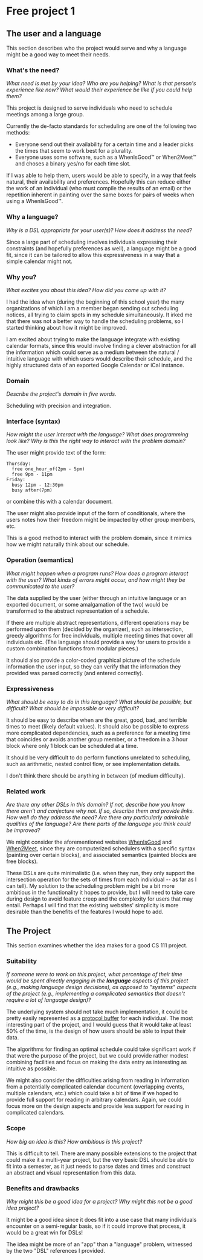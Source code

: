 # Free project 1

## The user and a language
This section describes who the project would serve and why a language might be a
good way to meet their needs.

### What's the need?
_What need is met by your idea? Who are you helping? What is that person's
experience like now? What would their experience be like if you could help 
them?_

This project is designed to serve individuals who need to schedule meetings
among a large group.

Currently the de-facto standards for scheduling are one
of the following two methods:
 * Everyone send out their availability for a certain time and a leader
picks the times that seem to work best for a plurality.
 * Everyone uses some software, such as a WhenIsGood&#8482; or When2Meet&#8482;
and choses a binary yes/no for each time slot.

If I was able to help them, users would be able to specify, in a way that feels
natural, their availability and preferences.  Hopefully this can reduce either
the work of an individual (who must compile the results of an email) or the
repetition inherent in painting over the same boxes for pairs of weeks when
using a WhenIsGood&#8482;.

### Why a language?
_Why is a DSL appropriate for your user(s)? How does it address the need?_

Since a large part of scheduling involves individuals
expressing their constraints (and hopefully preferences as well), a language
might be a good fit, since it can be tailored to allow this expressiveness
in a way that a simple calendar might not.

### Why you?
_What excites you about this idea? How did you come up with it?_

I had the idea when (during the beginning of this school year) the many
organizations of which I am a member began sending out scheduling notices,
all trying to claim spots in my schedule simultaneously.  It irked me that
there was not a better way to handle the scheduling problems, so I started
thinking about how it might be improved.

I am excited about trying to make the language integrate with existing calendar
formats, since this would involve finding a clever abstraction for all the
information which could serve as a medium between the natural / intuitive
language with which users would describe their schedule, and the highly
structured data of an exported Google Calendar or iCal instance.

### Domain
_Describe the project's domain in five words._

Scheduling with precision and integration.

### Interface (syntax)
_How might the user interact with the language? What does programming look 
like? Why is this the right way to interact with the problem domain?_ 

The user might provide text of the form:
```
Thursday:
  free one_hour_of(2pm - 5pm)
  free 9pm - 11pm
Friday:
  busy 12pm - 12:30pm
  busy after(7pm)
```
or combine this with a calendar document.

The user might also provide input of the form of conditionals, where the users
notes how their freedom might be impacted by other group members, etc.

This is a good method to interact with the problem domain, since it mimics
how we might naturally think about our schedule.

### Operation (semantics)
_What might happen when a program runs? How does a program interact with the
user? What kinds of errors might occur, and how might they be communicated to
the user?_

The data supplied by the user (either through an intuitive language or an
exported document, or some amalgamation of the two) would be transformed to
the abstract representation of a schedule.

If there are multiple abstract representations, different operations
may be performed upon them (decided by the organizer), such as intersection,
greedy algorithms for free individuals, multiple meeting times that cover
all individuals etc.  (The language should provide a way for users to provide
a custom combination functions from modular pieces.)

It should also provide a color-coded graphical picture of the schedule
information the user input, so they can verify that the information they
provided was parsed correctly (and entered correctly).

### Expressiveness
_What should be easy to do in this language? What should be possible, but
difficult? What should be impossible or very difficult?_

It should be easy to describe when are the great, good, bad, and terrible
times to meet (likely default values).  It should also be possible to
express more complicated dependencies, such as a preference for a meeting
time that coincides or avoids another group member, or a freedom in a 3
hour block where only 1 block can be scheduled at a time.

It should be very difficult to do perform functions unrelated to scheduling,
such as arithmetic, nested control flow, or see implementation details.

I don't think there should be anything in between (of medium difficulty).

### Related work
_Are there any other DSLs in this domain? If not, describe how you know there
aren't and conjecture why not. If so, describe them and provide links. How well 
do they address the need? Are there any particularly admirable qualities of the
language? Are there parts of the language you think could be improved?_

We might consider the aforementioned websites 
[WhenIsGood](http://whenisgood.net/) and
[When2Meet](http://www.when2meet.com), since they are computerized schedulers
with a specific syntax (painting over certain blocks), and associated
semantics (painted blocks are free blocks).

These DSLs are quite minimalistic (i.e. when they run, they only support the
intersection operation for the sets of times from each individual -- as far
as I can tell).  My solution to the scheduling problem might be a bit more
ambitious in the functionality it hopes to provide, but I will need to take
care during design to avoid feature creep and the complexity for users that
may entail.  Perhaps I will find that the existing websites' simplicity is
more desirable than the benefits of the features I would hope to add.

## The Project
This section examines whether the idea makes for a good CS 111 project.

### Suitability
_If someone were to work on this project, what percentage of their time would be
spent directly engaging in the **language** aspects of this project (e.g.,
making language design decisions), as opposed to "systems" aspects of the
project (e.g., implementing a complicated semantics that doesn't require a lot
of language design)?_

The underlying system should not take much implementation, it could be pretty
easily represented as a 
[protocol buffer](https://en.wikipedia.org/wiki/Protocol_Buffers)
for each individual.  The most interesting part of the project, and I would
guess that it would take at least 50% of the time, is the design of how
users should be able to input their data.

The algorithms for finding an optimal schedule could take significant work
if that were the purpose of the project, but we could provide rather modest
combining facilities and focus on making the data entry as interesting as
intuitive as possible.

We might also consider the difficulties arising from reading in information
from a potentially complicated calendar document (overlapping events, multiple
calendars, etc.) which could take a bit of time if we hoped to provide full
support for reading in arbitrary calendars.  Again, we could focus more on the
design aspects and provide less support for reading in complicated calendars.

### Scope
_How big an idea is this? How ambitious is this project?_

This is difficult to tell.  There are many possible extensions to the project that
could make it a multi-year project, but the very basic DSL should be able
to fit into a semester, as it just needs to parse dates and times and construct
an abstract and visual representation from this data.

### Benefits and drawbacks
_Why might this be a good idea for a project? Why might this not be a good idea 
project?_

It might be a good idea since it does fit into a use case that many
individuals encounter on a semi-regular basis, so if it could improve that
process, it would be a great win for DSLs!

The idea might be more of an "app" than a "language" problem, witnessed by the
two "DSL" references I provided.


